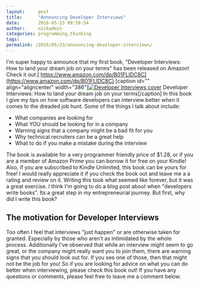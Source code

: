 ```yaml
---
layout:     post
title:      "Announcing Developer Interviews"
date:       2016-05-23 09:59:54
author:     nickadmin
categories: programming,thinking
tags:  
permalink: /2016/05/23/announcing-developer-interviews/
---
```

I'm super happy to announce that my first book, "Developer Interviews: How to land your dream job on your terms" has been released on Amazon! Check it out:[ https://www.amazon.com/dp/B01FLIDC8C](https://www.amazon.com/dp/B01FLIDC8C) [caption id="" align="aligncenter" width="386"][![Developer Interviews cover](https://images-na.ssl-images-amazon.com/images/I/51kEElcFdGL._SX384_BO1,204,203,200_.jpg)](https://www.amazon.com/dp/B01FLIDC8C) Developer Interviews: How to land your dream job on your terms[/caption] In this book I give my tips on how software developers can interview better when it comes to the dreaded job hunt. Some of the things I talk about include: 

  * What companies are looking for
  * What YOU should be looking for in a company
  * Warning signs that a company might be a bad fit for you
  * Why technical recruiters can be a great help
  * What to do if you make a mistake during the interview

The book is available for a very programmer friendly price of $1.28, or if you are a member of Amazon Prime you can borrow it for free on your Kindle! Also, if you are subscribed to Kindle Unlimited, this book can be yours for free! I would really appreciate it if you check the book out and leave me a a rating and review on it. Writing this took what seemed like forever, but it was a great exercise. I think I'm going to do a blog post about when "developers write books". Its a great step in my entrepreneurial journey. But first, why did I write this book? 

## The motivation for Developer Interviews

Too often I feel that interviews "just happen" or are otherwise taken for granted. Especially by those who aren't as intimidated by the whole process. Additionally I've observed that while an interview might seem to go great, or the company might really want you to join them, there are warning signs that you should look out for. If you see one of those, then that might not be the job for you! So if you are looking for advice on what you can do better when interviewing, please check this book out! If you have any questions or comments, please feel free to leave me a comment below.
<!--stackedit_data:
eyJoaXN0b3J5IjpbMjEwNjIwMDQ3Nl19
-->